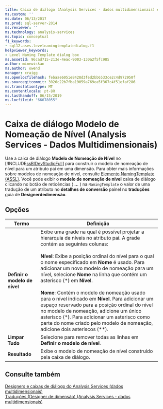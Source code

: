 ```yaml
---
title: Caixa de diálogo (Analysis Services - dados multidimensionais) do modelo de nomeação de nível | Microsoft Docs
ms.custom: ''
ms.date: 06/13/2017
ms.prod: sql-server-2014
ms.reviewer: ''
ms.technology: analysis-services
ms.topic: conceptual
f1_keywords:
- sql12.asvs.levelnamingtemplatedialog.f1
helpviewer_keywords:
- Level Naming Template dialog box
ms.assetid: 96cad715-213e-4eac-9003-130a2f5fc985
author: minewiskan
ms.author: owend
manager: craigg
ms.openlocfilehash: febaae6051e8428d3fed2bb6533ce2c4d972950f
ms.sourcegitcommit: 3026c22b7fba19059a769ea5f367c4f51efaf286
ms.translationtype: MT
ms.contentlocale: pt-BR
ms.lasthandoff: 06/15/2019
ms.locfileid: "66078055"
---
```

# <a name="level-naming-template-dialog-box-analysis-services---multidimensional-data"></a>Caixa de diálogo Modelo de Nomeação de Nível (Analysis Services - Dados Multidimensionais)
  Use a caixa de diálogo **Modelo de Nomeação de Nível** no [!INCLUDE[ssBIDevStudioFull](../includes/ssbidevstudiofull-md.md)] para construir o modelo de nomeação de nível para um atributo pai em uma dimensão. Para obter mais informações sobre modelos de nomeação de nível, consulte [Elemento NamingTemplate &#40;ASSL&#41;](https://docs.microsoft.com/bi-reference/assl/properties/namingtemplate-element-assl). Você pode exibir o **modelo de nomeação de nível** caixa de diálogo clicando no botão de reticências ( **...** ) na `NamingTemplate` o valor de uma tradução de um atributo no **detalhes de conversão** painel no **traduções** guia de **Designerdedimensão**.  
  
## <a name="options"></a>Opções  
  
|Termo|Definição|  
|----------|----------------|  
|**Definir o modelo de nível**|Exibe uma grade na qual é possível projetar a hierarquia de níveis no atributo pai. A grade contém as seguintes colunas:<br /><br /> **Nível**: Exibe a posição ordinal do nível para o qual o nome especificado em **Nome** é usado. Para adicionar um novo modelo de nomeação para um nível, selecione **Nome** na linha que contém um asterisco (\*) em **Nível**.<br /><br /> **Nome**: Contém o modelo de nomeação usado para o nível indicado em **Nível**. Para adicionar um espaço reservado para a posição ordinal do nível no modelo de nomeação, adicione um único asterisco (*). Para adicionar um asterisco como parte do nome criado pelo modelo de nomeação, adicione dois asteriscos (\*\*).|  
|**Limpar Tudo**|Selecione para remover todas as linhas em **Definir o modelo de nível**.|  
|**Resultado**|Exibe o modelo de nomeação de nível construído pela caixa de diálogo.|  
  
## <a name="see-also"></a>Consulte também  
 [Designers e caixas de diálogo do Analysis Services &#40;dados multidimensionais&#41;](analysis-services-designers-and-dialog-boxes-multidimensional-data.md)   
 [Traduções &#40;Designer de dimensão&#41; &#40;Analysis Services - dados multidimensionais&#41;](translations-dimension-designer-analysis-services-multidimensional-data.md)  
  
  
